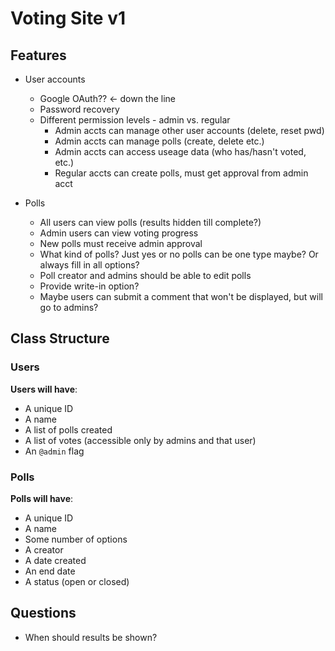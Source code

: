 # Voting Site v1

## Features

- User accounts
  - Google OAuth?? <- down the line
  - Password recovery
  - Different permission levels - admin vs. regular
    - Admin accts can manage other user accounts (delete, reset pwd)
    - Admin accts can manage polls (create, delete etc.)
    - Admin accts can access useage data (who has/hasn't voted, etc.)
    - Regular accts can create polls, must get approval from admin acct

- Polls
  - All users can view polls (results hidden till complete?)
  - Admin users can view voting progress
  - New polls must receive admin approval
  - What kind of polls? Just yes or no polls can be one type maybe? Or always
    fill in all options?
  - Poll creator and admins should be able to edit polls
  - Provide write-in option?
  - Maybe users can submit a comment that won't be displayed, but will go to
    admins?


## Class Structure

### Users

**Users will have**:
  - A unique ID
  - A name
  - A list of polls created
  - A list of votes (accessible only by admins and that user)
  - An `@admin` flag

### Polls

**Polls will have**:
  - A unique ID
  - A name
  - Some number of options
  - A creator
  - A date created
  - An end date
  - A status (open or closed)

## Questions

- When should results be shown?
